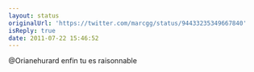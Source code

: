 ```yaml
---
layout: status
originalUrl: 'https://twitter.com/marcgg/status/94433235349667840'
isReply: true
date: 2011-07-22 15:46:52
---
```


@Orianehurard enfin tu es raisonnable
